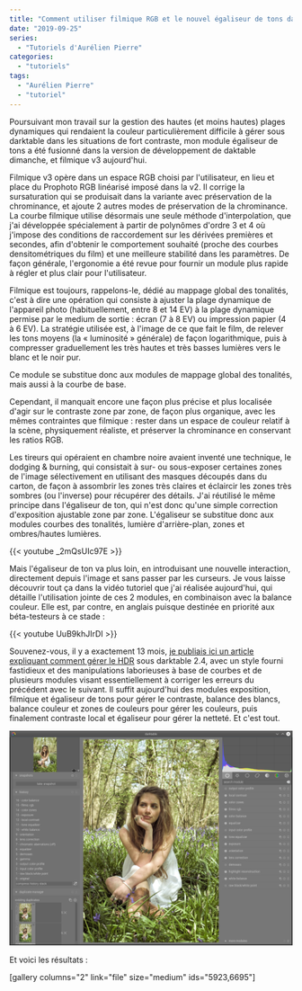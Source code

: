```yaml
---
title: "Comment utiliser filmique RGB et le nouvel égaliseur de tons dans le futur darktable 3.0 ?"
date: "2019-09-25"
series:
  - "Tutoriels d'Aurélien Pierre"
categories: 
  - "tutoriels"
tags: 
  - "Aurélien Pierre"
  - "tutoriel"
---
```


Poursuivant mon travail sur la gestion des hautes (et moins hautes) plages dynamiques qui rendaient la couleur particulièrement difficile à gérer sous darktable dans les situations de fort contraste, mon module égaliseur de tons a été fusionné dans la version de développement de daktable dimanche, et filmique v3 aujourd'hui.

Filmique v3 opère dans un espace RGB choisi par l'utilisateur, en lieu et place du Prophoto RGB linéarisé imposé dans la v2. Il corrige la sursaturation qui se produisait dans la variante avec préservation de la chrominance, et ajoute 2 autres modes de préservation de la chrominance. La courbe filmique utilise désormais une seule méthode d'interpolation, que j'ai développée spécialement à partir de polynômes d'ordre 3 et 4 où j'impose des conditions de raccordement sur les dérivées premières et secondes, afin d'obtenir le comportement souhaité (proche des courbes densitométriques du film) et une meilleure stabilité dans les paramètres. De façon générale, l'ergonomie a été revue pour fournir un module plus rapide à régler et plus clair pour l'utilisateur.

Filmique est toujours, rappelons-le, dédié au mappage global des tonalités, c'est à dire une opération qui consiste à ajuster la plage dynamique de l'appareil photo (habituellement, entre 8 et 14 EV) à la plage dynamique permise par le medium de sortie : écran (7 à 8 EV) ou impression papier (4 à 6 EV). La stratégie utilisée est, à l'image de ce que fait le film, de relever les tons moyens (la « luminosité » générale) de façon logarithmique, puis à compresser graduellement les très hautes et très basses lumières vers le blanc et le noir pur.

Ce module se substitue donc aux modules de mappage global des tonalités, mais aussi à la courbe de base.

Cependant, il manquait encore une façon plus précise et plus localisée d'agir sur le contraste zone par zone, de façon plus organique, avec les mêmes contraintes que filmique : rester dans un espace de couleur relatif à la scène, physiquement réaliste, et préserver la chrominance en conservant les ratios RGB.

Les tireurs qui opéraient en chambre noire avaient inventé une technique, le dodging & burning, qui consistait à sur- ou sous-exposer certaines zones de l'image sélectivement en utilisant des masques découpés dans du carton, de façon à assombrir les zones très claires et éclaircir les zones très sombres (ou l'inverse) pour récupérer des détails. J'ai réutilisé le même principe dans l'égaliseur de ton, qui n'est donc qu'une simple correction d'exposition ajustable zone par zone. L'égaliseur se substitue donc aux modules courbes des tonalités, lumière d'arrière-plan, zones et ombres/hautes lumières.

{{< youtube _2mQsUIc97E >}}

Mais l'égaliseur de ton va plus loin, en introduisant une nouvelle interaction, directement depuis l'image et sans passer par les curseurs. Je vous laisse découvrir tout ça dans la vidéo tutoriel que j'ai réalisée aujourd'hui, qui détaille l'utilisation jointe de ces 2 modules, en combinaison avec la balance couleur. Elle est, par contre, en anglais puisque destinée en priorité aux béta-testeurs à ce stade :

{{< youtube UuB9khJIrDI >}}

Souvenez-vous, il y a exactement 13 mois, [je publiais ici un article expliquant comment gérer le HDR](https://darktable.fr/2018/08/recuperer-la-plage-dynamique-sous-darktable/) sous darktable 2.4, avec un style fourni fastidieux et des manipulations laborieuses à base de courbes et de plusieurs modules visant essentiellement à corriger les erreurs du précédent avec le suivant. Il suffit aujourd'hui des modules exposition, filmique et égaliseur de tons pour gérer le contraste, balance des blancs, balance couleur et zones de couleurs pour gérer les couleurs, puis finalement contraste local et égaliseur pour gérer la netteté. Et c'est tout.

[![](images/Screenshot_20190925_012934.jpg)](https://darktable.fr/wp-content/uploads/2019/09/Screenshot_20190925_012934.jpg)

Et voici les résultats :

[gallery columns="2" link="file" size="medium" ids="5923,6695"]
